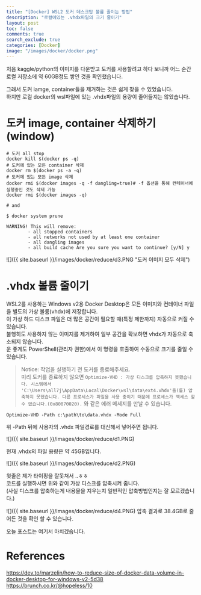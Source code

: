 ```yaml
---
title: "[Docker] WSL2 도커 데스크탑 볼륨 줄이는 방법"
description: "로컬에있는 .vhdx파일의 크기 줄이기"
layout: post
toc: false
comments: true
search_exclude: true
categories: [Docker]
image: "/images/docker/docker.png"
---
```


처음 kaggle/python의 이미지를 다운받고 도커를 사용할려고 하다 보니까 어느 순간 로컬 저장소에 약 60GB정도 쌓인 것을 확인했습니다.

그래서 도커 iamge, container들을 제거하는 것은 쉽게 찾을 수 있었습니다.  
하지만 로컬 docker의 wsl파일에 있는 .vhdx파일의 용량이 줄어들지는 않았습니다.

# 도커 image, container 삭제하기(window)

```
# 도커 all stop
docker kill $(docker ps -q)
# 도커에 있는 모든 container 삭제
docker rm $(docker ps -a -q)
# 도커에 있는 모든 image 삭제
docker rmi $(docker images -q -f dangling=true)# -f 옵션을 통해 컨테이너에 실행중인 것도 삭제 가능
docker rmi $(docker images -q)

# and

$ docker system prune

WARNING! This will remove:
        - all stopped containers
        - all networks not used by at least one container
        - all dangling images
        - all build cache Are you sure you want to continue? [y/N] y
```

![]({{ site.baseurl }}/images/docker/reduce/d3.PNG "도커 이미지 모두 삭제")

# .vhdx 볼륨 줄이기

WSL2를 사용하는 Windows v2용 Docker Desktop은 모든 이미지와 컨테이너 파일을 별도의 가상 볼륨(vhdx)에 저장합니다.  
이 가상 하드 디스크 파일은 더 많은 공간이 필요할 때(특정 제한까지) 자동으로 커질 수 있습니다.  
불행히도 사용하지 않는 이미지를 제거하여 일부 공간을 확보하면 vhdx가 자동으로 축소되지 않습니다.  
운 좋게도 PowerShell(관리자 권한)에서 이 명령을 호출하여 수동으로 크기를 줄일 수 있습니다.

> Notice: 작업을 실행하기 전 도커를 종료해주세요.  
> 미리 도커를 종료하지 않으면 `Optimize-VHD : 가상 디스크를 압축하지 못했습니다. 시스템에서 'C:\Users\all7j\AppData\Local\Docker\wsl\data\ext4.vhdx'을(를) 압축하지 못했습니다. 다른 프로세스가 파일을 사용 중이기 때문에 프로세스가 액세스 할 수 없습니다.(0x80070020).` 와 같은 에러 메세지를 만날 수 있습니다.

```
Optimize-VHD -Path c:\path\to\data.vhdx -Mode Full

```

위 -Path 뒤에 사용자의 .vhdx 파일경로를 대신해서 넣어주면 됩니다.

![]({{ site.baseurl }}/images/docker/reduce/d1.PNG)

현재 .vhdx의 파일 용량은 약 45GB입니다.

![]({{ site.baseurl }}/images/docker/reduce/d2.PNG)

윗줄은 제가 타이핑을 잘못쳐서 ..ㅎㅎ  
코드를 실행하시면 위와 같이 가상 디스크를 압축시켜 줍니다.  
(사실 디스크를 압축하는게 내용물을 지우는지 일반적인 압축방법인지는 잘 모르겠습니다.)

![]({{ site.baseurl }}/images/docker/reduce/d4.PNG)
압축 결과로 38.4GB로 줄어든 것을 확인 할 수 있습니다.

오늘 포스트는 여기서 마치겠습니다.

# References

<https://dev.to/marzelin/how-to-reduce-size-of-docker-data-volume-in-docker-desktop-for-windows-v2-5d38>  
<https://brunch.co.kr/@hopeless/10>
